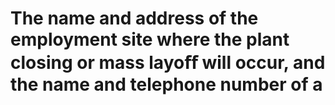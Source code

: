 # The name and address of the employment site where the plant closing or mass layoﬀ will occur, and the name and telephone number of a